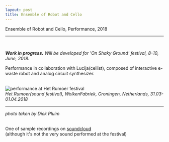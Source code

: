 ```yaml
---
layout: post
title: Ensemble of Robot and Cello
---
```


Ensemble of Robot and Cello, Performance, 2018

***

<br/>

<i><b>Work in progress.</b> Will be developed for 'On Shaky Ground' festival, 8-10, June, 2018.</i>

Performance in collaboration with Lucija(cellist), composed of interactive e-waste robot and analog circuit synthesizer.

<br/>
<div>
<img class="col three" src="/img/work_footage/ensemble_robot_cello_01.jpg" alt="performance at Het Rumoer festival" title="performance at Het Rumoer festival"/>
</div>
<div class="col three caption">
  <i>Het Rumoer(sound festival), WolkenFabriek, Groningen, Netherlands, 31.03-01.04.2018</i>
</div>

***

<i>photo taken by Dick Pluim</i>

<br/>
One of sample recordings on <a href="https://soundcloud.com/mina-vitamina/cirtuit-cello-and-modulation-text-composition-01" target="blank">soundcloud</a><br/>
(although it's not the very sound performed at the festival)

<br/><br/>


<br/><br/><br/>
